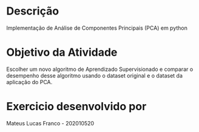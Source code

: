 # Descrição
Implementação de Análise de Componentes Principais (PCA) em python

# Objetivo da Atividade
Escolher um novo algoritmo de Aprendizado Supervisionado e comparar o desempenho desse algoritmo usando o dataset original e o dataset da aplicação do PCA.

# Exercicio desenvolvido por
Mateus Lucas Franco - 202010520